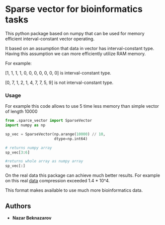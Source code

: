 # Sparse vector for bioinformatics tasks

This python package based on numpy that can be used for memory efficient interval-constant vector operating.

It based on an assumption that data in vector has interval-constant type. 
Having this assumption we can more efficiently utilize RAM memory.

For example:

[1, 1, 1, 1, 0, 0, 0, 0, 0, 0, 0] is interval-constant type.

[0, 7, 1, 2, 1, 4, 7, 7, 5, 9] is not interval-constant type.


### Usage

For example this code allows to use 5 time less memory than simple vector of length 10000

```python
from .sparce_vector import SparseVector
import numpy as np

sp_vec = SparseVector(np.arange(10000) // 10, 
                      dtype=np.int64)

# returns numpy array
sp_vec[3:6]

#returns whole array as numpy array
sp_vec[:]
```


On the real data this package can achieve much better results. 
For example on this real [data](http://dbarchive.biosciencedbc.jp/kyushu-u/hg19/assembled/Pol.Prs.50.AllAg.AllCell.bed)
compression exceeded 1.4 * 10^4.

This format makes available to use much more bioinformatics data.

## Authors

* **Nazar Beknazarov**
